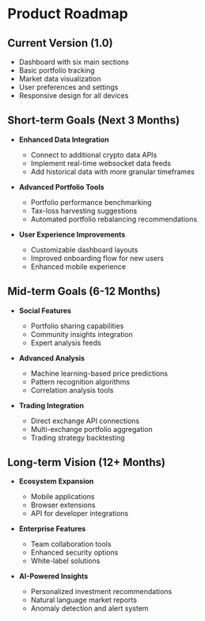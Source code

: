 
# Product Roadmap

## Current Version (1.0)
- Dashboard with six main sections
- Basic portfolio tracking
- Market data visualization
- User preferences and settings
- Responsive design for all devices

## Short-term Goals (Next 3 Months)
- **Enhanced Data Integration**
  - Connect to additional crypto data APIs
  - Implement real-time websocket data feeds
  - Add historical data with more granular timeframes

- **Advanced Portfolio Tools**
  - Portfolio performance benchmarking
  - Tax-loss harvesting suggestions
  - Automated portfolio rebalancing recommendations

- **User Experience Improvements**
  - Customizable dashboard layouts
  - Improved onboarding flow for new users
  - Enhanced mobile experience

## Mid-term Goals (6-12 Months)
- **Social Features**
  - Portfolio sharing capabilities
  - Community insights integration
  - Expert analysis feeds

- **Advanced Analysis**
  - Machine learning-based price predictions
  - Pattern recognition algorithms
  - Correlation analysis tools

- **Trading Integration**
  - Direct exchange API connections
  - Multi-exchange portfolio aggregation
  - Trading strategy backtesting

## Long-term Vision (12+ Months)
- **Ecosystem Expansion**
  - Mobile applications
  - Browser extensions
  - API for developer integrations

- **Enterprise Features**
  - Team collaboration tools
  - Enhanced security options
  - White-label solutions

- **AI-Powered Insights**
  - Personalized investment recommendations
  - Natural language market reports
  - Anomaly detection and alert system
